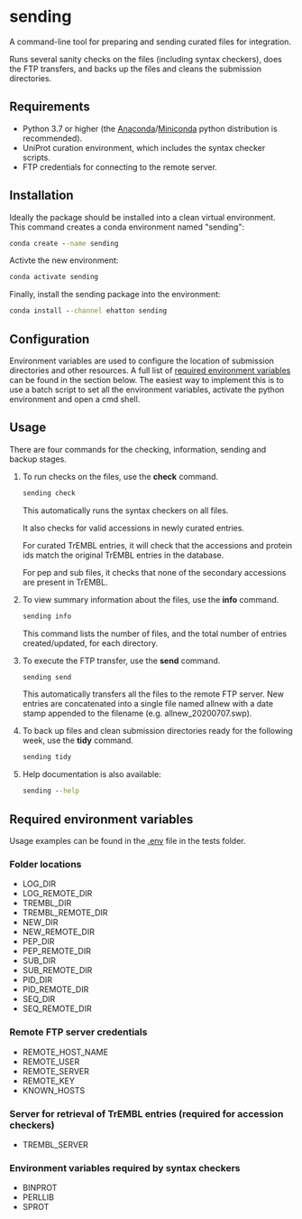 # sending

A command-line tool for preparing and sending curated files for integration.

Runs several sanity checks on the files (including syntax checkers), does the FTP transfers, and backs up the files and cleans the submission directories.

## Requirements

- Python 3.7 or higher (the [Anaconda](https://www.anaconda.com/products/individual)/[Miniconda](https://docs.conda.io/en/latest/miniconda.html) python distribution is recommended).
- UniProt curation environment, which includes the syntax checker scripts.
- FTP credentials for connecting to the remote server.

## Installation

Ideally the package should be installed into a clean virtual environment. This command creates a conda environment named "sending":

```cmd
conda create --name sending
```

Activte the new environment:

```cmd
conda activate sending
```

Finally, install the sending package into the environment:

```cmd
conda install --channel ehatton sending
```

## Configuration

Environment variables are used to configure the location of submission directories and other resources. A full list of [required environment variables](#required-environment-variables) can be found in the section below. The easiest way to implement this is to use a batch script to set all the environment variables, activate the python environment and open a cmd shell.

## Usage

There are four commands for the checking, information, sending and backup stages.

1. To run checks on the files, use the __check__ command.

    ```cmd
    sending check
    ```

    This automatically runs the syntax checkers on all files.

    It also checks for valid accessions in newly curated entries.

    For curated TrEMBL entries, it will check that the accessions and protein ids match the original TrEMBL entries in the database.

    For pep and sub files, it checks that none of the secondary accessions are present in TrEMBL.

2. To view summary information about the files, use the __info__ command.

    ```cmd
    sending info
    ```

    This command lists the number of files, and the total number of entries created/updated, for each directory.

3. To execute the FTP transfer, use the __send__ command.

    ```cmd
    sending send
    ```

    This automatically transfers all the files to the remote FTP server. New entries are concatenated into a single file named allnew with a date stamp appended to the filename (e.g. allnew_20200707.swp).

3. To back up files and clean submission directories ready for the following week, use the __tidy__ command.

    ```cmd
    sending tidy
    ```

4. Help documentation is also available:

    ```cmd
    sending --help
    ```

## Required environment variables

Usage examples can be found in the [.env](/tests/.env) file in the tests folder.

### Folder locations

- LOG_DIR
- LOG_REMOTE_DIR
- TREMBL_DIR
- TREMBL_REMOTE_DIR
- NEW_DIR
- NEW_REMOTE_DIR
- PEP_DIR
- PEP_REMOTE_DIR
- SUB_DIR
- SUB_REMOTE_DIR
- PID_DIR
- PID_REMOTE_DIR
- SEQ_DIR
- SEQ_REMOTE_DIR

### Remote FTP server credentials

- REMOTE_HOST_NAME
- REMOTE_USER
- REMOTE_SERVER
- REMOTE_KEY
- KNOWN_HOSTS

### Server for retrieval of TrEMBL entries (required for accession checkers)

- TREMBL_SERVER

### Environment variables required by syntax checkers

- BINPROT
- PERLLIB
- SPROT
